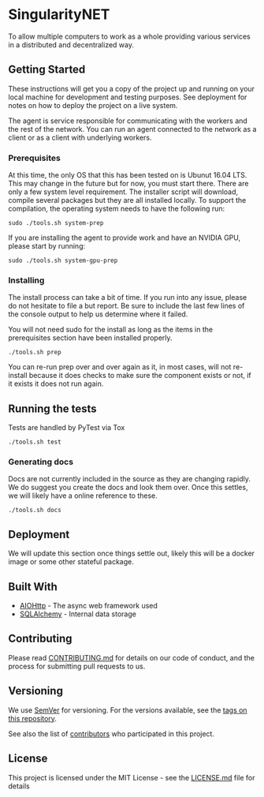 # SingularityNET

To allow multiple computers to work as a whole providing various services in a distributed and decentralized way.

## Getting Started

These instructions will get you a copy of the project up and running on your local machine for development and testing purposes. See deployment for notes on how to deploy the project on a live system.

The agent is service responsible for communicating with the workers and the rest of the network. You can run an agent connected to the network as a client or as a client with underlying workers.

### Prerequisites

At this time, the only OS that this has been tested on is Ubunut 16.04 LTS. This may change in the future but for now, you must start there. There are only a few system level requirement.
The installer script will download, compile several packages but they are all installed locally. To support the compilation, the operating system needs to have the following run:

```
sudo ./tools.sh system-prep
```

If you are installing the agent to provide work and have an NVIDIA GPU, please start by running:

```
sudo ./tools.sh system-gpu-prep
```

### Installing

The install process can take a bit of time. If you run into any issue, please do not hesitate to file a but report. Be sure to include the last few lines of the console output to help us determine where it failed.

You will not need sudo for the install as long as the items in the prerequisites section have been installed properly.

```
./tools.sh prep
```
You can re-run prep over and over again as it, in most cases, will not re-install because it does checks to make sure the component exists or not, if it exists it does not run again.

## Running the tests

Tests are handled by PyTest via Tox

```
./tools.sh test
```

### Generating docs

Docs are not currently included in the source as they are changing rapidly. We do suggest you create the docs and look them over. Once this settles, we will likely have a online reference to these.

```
./tools.sh docs
```

## Deployment

We will update this section once things settle out, likely this will be a docker image or some other stateful package.

## Built With

* [AIOHttp](https://aiohttp.readthedocs.io/en/stable/) - The async web framework used
* [SQLAlchemy](https://www.sqlalchemy.org/) - Internal data storage

## Contributing

Please read [CONTRIBUTING.md](CONTRIBUTING.md) for details on our code of conduct, and the process for submitting pull requests to us.

## Versioning

We use [SemVer](http://semver.org/) for versioning. For the versions available, see the [tags on this repository](https://github.com/opencog/singnet/tags). 

See also the list of [contributors](https://github.com/opencog/singnet/graphs/contributors) who participated in this project.

## License

This project is licensed under the MIT License - see the [LICENSE.md](LICENSE.md) file for details
